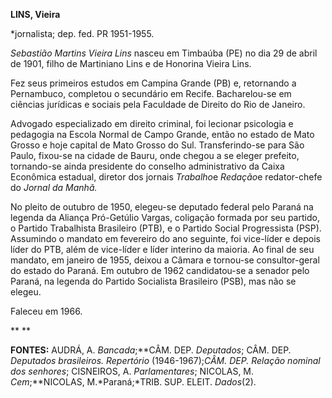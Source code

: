 **LINS, Vieira**

\*jornalista; dep. fed. PR 1951-1955.

*Sebastião Martins Vieira Lins* nasceu em Timbaúba (PE) no dia 29 de
abril de 1901, filho de Martiniano Lins e de Honorina Vieira Lins.

Fez seus primeiros estudos em Campina Grande (PB) e, retornando a
Pernambuco, completou o secundário em Recife. Bacharelou-se em ciências
jurídicas e sociais pela Faculdade de Direito do Rio de Janeiro.

Advogado especializado em direito criminal, foi lecionar psicologia e
pedagogia na Escola Normal de Campo Grande, então no estado de Mato
Grosso e hoje capital de Mato Grosso do Sul. Transferindo-se para São
Paulo, fixou-se na cidade de Bauru, onde chegou a se eleger prefeito,
tornando-se ainda presidente do conselho administrativo da Caixa
Econômica estadual, diretor dos jornais *Trabalho*e *Redação*e
redator-chefe do *Jornal da Manhã.*

No pleito de outubro de 1950, elegeu-se deputado federal pelo Paraná na
legenda da Aliança Pró-Getúlio Vargas, coligação formada por seu
partido, o Partido Trabalhista Brasileiro (PTB), e o Partido Social
Progressista (PSP). Assumindo o mandato em fevereiro do ano seguinte,
foi vice-líder e depois líder do PTB, além de vice-líder e líder
interino da maioria. Ao final de seu mandato, em janeiro de 1955, deixou
a Câmara e tornou-se consultor-geral do estado do Paraná. Em outubro de
1962 candidatou-se a senador pelo Paraná, na legenda do Partido
Socialista Brasileiro (PSB), mas não se elegeu.

Faleceu em 1966.

** **

**FONTES:** AUDRÁ, A. *Bancada*;**CÂM. DEP. *Deputados*; CÂM. DEP.
*Deputados brasileiros. Repertório* (1946-1967);**CÂM. DEP*. Relação
nominal dos* *senhores*; CISNEIROS, A. *Parlamentares*; NICOLAS, M.
*Cem*;**NICOLAS, M.*Paraná;*TRIB. SUP. ELEIT. *Dados*(2).

 
